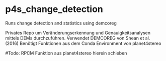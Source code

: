# p4s_change_detection
Runs change detection and statistics using demcoreg


Privates Repo um Veränderungserkennung und Genauigkeitsanalysen mittels DEMs durchzuführen. 
Verwendet DEMCOREG von Shean et al. (2016)
Benötigt Funktionen aus dem Conda Environment von planet4stereo

#Todo: RPCM Funktion aus planet4stereo hierein schieben
